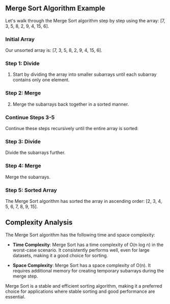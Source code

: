 ## Merge Sort Algorithm Example

Let's walk through the Merge Sort algorithm step by step using the array: [7, 3, 5, 8, 2, 9, 4, 15, 6].

### Initial Array

Our unsorted array is: [7, 3, 5, 8, 2, 9, 4, 15, 6].

### Step 1: Divide

1. Start by dividing the array into smaller subarrays until each subarray contains only one element.

### Step 2: Merge

2. Merge the subarrays back together in a sorted manner.

### Continue Steps 3-5

Continue these steps recursively until the entire array is sorted:

### Step 3: Divide

Divide the subarrays further.

### Step 4: Merge

Merge the subarrays.

### Step 5: Sorted Array

The Merge Sort algorithm has sorted the array in ascending order: [2, 3, 4, 5, 6, 7, 8, 9, 15].

## Complexity Analysis

The Merge Sort algorithm has the following time and space complexity:

- **Time Complexity**: Merge Sort has a time complexity of O(n log n) in the worst-case scenario. It consistently performs well, even for large datasets, making it a good choice for sorting.

- **Space Complexity**: Merge Sort has a space complexity of O(n). It requires additional memory for creating temporary subarrays during the merge step.

Merge Sort is a stable and efficient sorting algorithm, making it a preferred choice for applications where stable sorting and good performance are essential.
